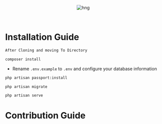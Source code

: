 <div align="center">

![hng](https://res.cloudinary.com/iambeejayayo/image/upload/v1554240066/brand-logo.png)

<br>

</div>

# Installation Guide

```bash
After Cloning and moving To Directory
```
```bash
composer install
```
- Rename `.env.example` to `.env` and configure your database information

```bash
php artisan passport:install
```
```bash
php artisan migrate
```
```bash
php artisan serve
```


# Contribution Guide
